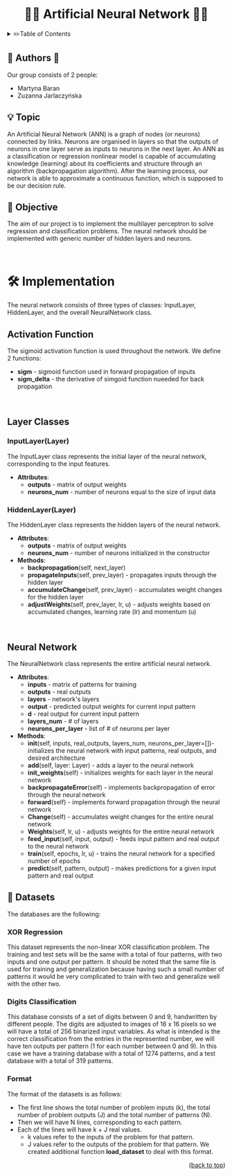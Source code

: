 
<!-- Improved compatibility of back to top link: See: https://github.com/othneildrew/Best-README-Template/pull/73 -->
<a name="readme-top"></a>
<!--
*** Thanks for checking out the Best-README-Template. If you have a suggestion
*** that would make this better, please fork the repo and create a pull request
*** or simply open an issue with the tag "enhancement".
*** Don't forget to give the project a star!
*** Thanks again! Now go create something AMAZING! :D
-->
<h1 align="center">🤖🧠 Artificial Neural Network 🧠🤖 </h1>


<!-- TABLE OF CONTENTS -->
<details>
  <summary> ✏️Table of Contents</summary>
  <ol>
    <li>
      <a href="#authors">Authors</a>
    </li>
    <li>
      <a href="#topic">Topic</a>
    </li>
    <li><a href="#datasets">Datasets</a>
       <ul>
  </ol>
</details>



<!-- ABOUT THE PROJECT -->
## 	👩 Authors 👨

Our group consists of 2 people:
* Martyna Baran
* Zuzanna Jarlaczyńska


<!-- GETTING STARTED -->
## 💡 Topic
An Artificial Neural Network (ANN) is a graph of nodes (or neurons) connected by links. Neurons are organised in layers so that the outputs of neurons in one layer serve as inputs to neurons in the next layer. An ANN as a classification or regression nonlinear model is capable of accumulating knowledge (learning) about its coefficients and structure through an algorithm (backpropagation algorithm). After the learning process, our network is able to approximate a continuous function, which is supposed to be our decision rule.

## 🎯 Objective
The aim of our project is to implement the multilayer perceptron to solve regression and classification
problems. The neural network should be implemented with generic number of hidden layers and neurons. 

</br>

# 🛠️ Implementation
The neural network consists of three types of classes: InputLayer, HiddenLayer, and the overall NeuralNetwork class.
</br>
## Activation Function
The sigmoid activation function is used throughout the network. We define 2 functions:
* **sigm** - sigmoid function used in forward propagation of inputs
* **sigm_delta** - the derivative of simgoid function nueeded for back propagation
</br>

## Layer Classes

### InputLayer(Layer)
The InputLayer class represents the initial layer of the neural network, corresponding to the input features.
* **Attributes**:
  * **outputs** - matrix of output weights
  * **neurons_num** - number of neurons equal to the size of input data   
### HiddenLayer(Layer)
The HiddenLayer class represents the hidden layers of the neural network. 
* **Attributes**:
  * **outputs** - matrix of output weights
  * **neurons_num** - number of neurons initialized in the constructor
* **Methods**:
  * **backpropagation**(self, next_layer) 
  * **propagateInputs**(self, prev_layer) - propagates inputs through the hidden layer
  * **accumulateChange**(self, prev_layer) - accumulates weight changes for the hidden layer
  * **adjustWeights**(self, prev_layer, lr, u) - adjusts weights based on accumulated changes, learning rate (lr) and momentum (u)
</br>

## Neural Network
The NeuralNetwork class represents the entire artificial neural network.
* **Attributes**:
  * **inputs** - matrix of patterns for training
  * **outputs** - real outputs
  * **layers** - network's layers
  * **output** - predicted output weights for current input pattern
  * **d** - real output for current input pattern
  * **layers_num** - # of layers
  * **neurons_per_layer** - list of # of neurons per layer
* **Methods**:
  * **init**(self, inputs, real_outputs, layers_num, neurons_per_layer=[])- initializes the neural network with input patterns, real outputs, and desired architecture
  * **add**(self, layer: Layer) -  adds a layer to the neural network
  * **init_weights**(self) -  initializes weights for each layer in the neural network
  * **backpropagateError**(self) - implements backpropagation of error through the neural network
  * **forward**(self) - implements forward propagation through the neural network
  * **Change**(self) - accumulates weight changes for the entire neural network
  * **Weights**(self, lr, u) - adjusts weights for the entire neural network
  * **feed_input**(self, input, output) - feeds input pattern and real output to the neural network
  * **train**(self, epochs, lr, u) - trains the neural network for a specified number of epochs
  * **predict**(self, pattern, output) - makes predictions for a given input pattern and real output


<!-- USAGE EXAMPLES -->
## 📖 Datasets 

The databases are the following:

### XOR Regression
This dataset represents the non-linear XOR classification problem. The training and test sets will be the same with a total of four patterns, with two inputs and one output per pattern. It should be noted that the same file is used for training and generalization because having such a small number of patterns it would be very complicated to train with two and generalize well with the other two.

### Digits Classification
This database consists of a set of digits between 0 and 9, handwritten by different people. The digits are adjusted to images of 16 x 16 pixels so we will have a total of 256 binarized input variables. As what is intended is the correct classification from the entries in the represented number, we will have ten outputs per pattern (1 for each number between 0 and 9). In this case we have a training database with a total of 1274 patterns, and a test database with a total of 319 patterns. 

### Format
The format of the datasets is as follows:
* The first line shows the total number of problem inputs (k), the total number
of problem outputs (J) and the total number of patterns (N).
* Then we will have N lines, corresponding to each pattern.
* Each of the lines will have k + J real values.
    * k values refer to the inputs of the problem for that pattern.
    * J values refer to the outputs of the problem for that pattern.
We created additional function **load_dataset** to deal with this format. 
<p align="right">(<a href="#readme-top">back to top</a>)</p>




